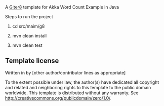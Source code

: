 A [Giter8][g8] template for Akka Word Count Example in Java

Steps to run the project

1. cd src/maim/g8

2. mvn clean install

3. mvn clean test


Template license
----------------
Written in <YEAR> by <AUTHOR NAME> <AUTHOR E-MAIL ADDRESS>
[other author/contributor lines as appropriate]

To the extent possible under law, the author(s) have dedicated all copyright and related
and neighboring rights to this template to the public domain worldwide.
This template is distributed without any warranty. See <http://creativecommons.org/publicdomain/zero/1.0/>.

[g8]: http://www.foundweekends.org/giter8/
